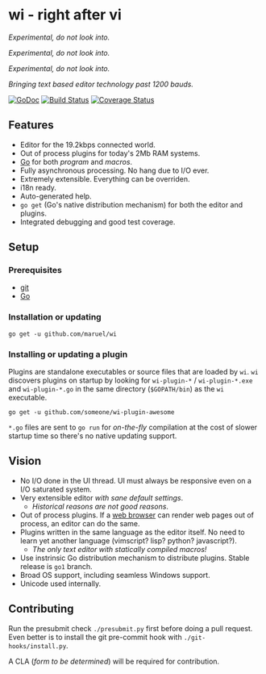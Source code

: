 wi - right after vi
===================

*Experimental, do not look into.*

*Experimental, do not look into.*

*Experimental, do not look into.*

_Bringing text based editor technology past 1200 bauds._


[![GoDoc](https://godoc.org/github.com/maruel/wi?status.svg)](https://godoc.org/github.com/maruel/wi)
[![Build Status](https://travis-ci.org/maruel/wi.svg?branch=master)](https://travis-ci.org/maruel/wi)
[![Coverage Status](https://img.shields.io/coveralls/maruel/wi.svg)](https://coveralls.io/r/maruel/wi?branch=master)


Features
--------

  - Editor for the 19.2kbps connected world.
  - Out of process plugins for today's 2Mb RAM systems.
  - [Go](https://golang.org) for both _program_ and _macros_.
  - Fully asynchronous processing. No hang due to I/O ever.
  - Extremely extensible. Everything can be overriden.
  - i18n ready.
  - Auto-generated help.
  - `go get` (Go's native distribution mechanism) for both the editor and
    plugins.
  - Integrated debugging and good test coverage.


Setup
-----


### Prerequisites

  - [git](http://git-scm.com)
  - [Go](https://golang.org)


### Installation or updating

```
go get -u github.com/maruel/wi
```


### Installing or updating a plugin

Plugins are standalone executables or source files that are loaded by `wi`. `wi`
discovers plugins on startup by looking for `wi-plugin-*` / `wi-plugin-*.exe`
and `wi-plugin-*.go` in the same directory (`$GOPATH/bin`) as the `wi`
executable.

```
go get -u github.com/someone/wi-plugin-awesome
```

`*.go` files are sent to `go run` for _on-the-fly_ compilation at
the cost of slower startup time so there's no native updating support.


Vision
------

  - No I/O done in the UI thread. UI must always be responsive even on a I/O
    saturated system.
  - Very extensible editor _with sane default settings_.
    - _Historical reasons are not good reasons_.
  - Out of process plugins. If a
    [web browser](http://dev.chromium.org/developers/design-documents/multi-process-architecture)
    can render web pages out of process, an editor can do the same.
  - Plugins written in the same language as the editor itself. No need to learn
    yet another language (vimscript? lisp? python? javascript?).
      - *The only text editor with statically compiled macros!*
  - Use instrinsic Go distribution mechanism to distribute plugins. Stable
    release is `go1` branch.
  - Broad OS support, including seamless Windows support.
  - Unicode used internally.


Contributing
------------

Run the presubmit check `./presubmit.py` first before doing a pull request. Even
better is to install the git pre-commit hook with `./git-hooks/install.py`.

A CLA (_form to be determined_) will be required for contribution.
